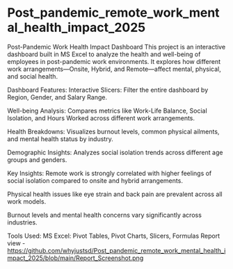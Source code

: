 # Post_pandemic_remote_work_mental_health_impact_2025
Post-Pandemic Work Health Impact Dashboard
This project is an interactive dashboard built in MS Excel to analyze the health and well-being of employees in post-pandemic work environments. It explores how different work arrangements—Onsite, Hybrid, and Remote—affect mental, physical, and social health.

Dashboard Features:
Interactive Slicers: Filter the entire dashboard by Region, Gender, and Salary Range.

Well-being Analysis: Compares metrics like Work-Life Balance, Social Isolation, and Hours Worked across different work arrangements.

Health Breakdowns: Visualizes burnout levels, common physical ailments, and mental health status by industry.

Demographic Insights: Analyzes social isolation trends across different age groups and genders.

Key Insights:
Remote work is strongly correlated with higher feelings of social isolation compared to onsite and hybrid arrangements.

Physical health issues like eye strain and back pain are prevalent across all work models.

Burnout levels and mental health concerns vary significantly across industries.

Tools Used:
MS Excel: Pivot Tables, Pivot Charts, Slicers, Formulas
Report view - https://github.com/whyjustsd/Post_pandemic_remote_work_mental_health_impact_2025/blob/main/Report_Screenshot.png

